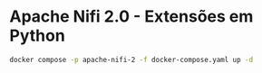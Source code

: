 
# Apache Nifi 2.0 - Extensões em Python

<!--
# docker compose -p apache-nifi-2 -f docker-compose.yaml up -d
# docker compose -p apache-nifi-2 -f docker-compose.yaml restart
# sudo chmod -R 777 ./nifi
# https://localhost:8443/nifi/#/login
# https://github.com/joewitt/nifi-python-examples/blob/main/UpdateAttributeFileLookup.py
# https://github.com/apache/nifi-python-extensions/tree/main/src/extensions

# /var/lib/docker/volumes/apache-nifi-2_nifi-python/_data

# Local onde são criados os ambientes virtuais dos novos processos

./work/python/extensions/descobreColunasArquivo/0.0.1-Python/
./work/python/extensions/descobreColunasArquivo2/0.0.2-Python

# Comando para ver os logs de criação dos processos Python

docker logs apache-nifi-2 | grep -Ei descobreColunasArquivo


-->

```bash
docker compose -p apache-nifi-2 -f docker-compose.yaml up -d
```
